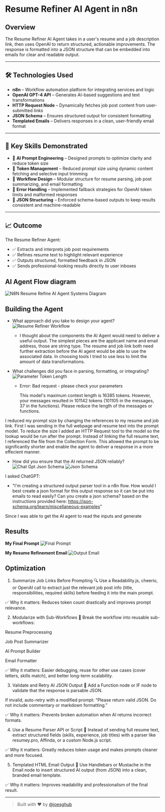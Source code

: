 # Resume Refiner AI Agent in n8n

## Overview
The Resume Refiner AI Agent takes in a user's resume and a job description link, then uses OpenAI to return structured, actionable improvements. The response is formatted into a JSON structure that can be embedded into emails for clear and readable output.

---

## 🛠️ Technologies Used

- **n8n** – Workflow automation platform for integrating services and logic
- **OpenAI GPT-4 API** – Generates AI-based suggestions and text transformations
- **HTTP Request Node** – Dynamically fetches job post content from user-submitted links
- **JSON Schema** – Ensures structured output for consistent formatting
- **Templated Emails** – Delivers responses in a clean, user-friendly email format

---

## 🧰 Key Skills Demonstrated

- 🔹 **AI Prompt Engineering** – Designed prompts to optimize clarity and reduce token size
- 🔹 **Token Management** – Reduced prompt size using dynamic content fetching and selective input trimming
- 🔹 **Workflow Design** – Modular structure for resume parsing, job post summarizing, and email formatting
- 🔹 **Error Handling** – Implemented fallback strategies for OpenAI token limits and malformed responses
- 🔹 **JSON Structuring** – Enforced schema-based outputs to keep results consistent and machine-readable

---

## 📈 Outcome

The Resume Refiner Agent:
- ✅ Extracts and interprets job post requirements
- ✅ Refines resume text to highlight relevant experience
- ✅ Outputs structured, formatted feedback in JSON
- ✅ Sends professional-looking results directly to user inboxes
## AI Agent Flow diagram
![N8N Resume Refine AI Agent Systems Diagram](https://github.com/joesghub/n8n_ai_agent_resume_refiner/blob/main/img/Resume_refiner_n8n.png?raw=true)

## Building the Agent
- What approach did you take to design your agent?
![Resume Refiner Workflow](https://github.com/joesghub/n8n_ai_agent_resume_refiner/blob/main/img/resume%20refiner%20workflow.png?raw=true)
    - I thought about the components the AI Agent would need to deliver a useful output. The simplest pieces are the applicant name and email address, those are string type. The resume and job link both need further extraction before the AI agent would be able to use the associated data. In choosing tools I tried to use less to limit the amount of data transformations. 

- What challenges did you face in parsing, formatting, or integrating?
![Parameter Token Length](https://github.com/joesghub/n8n_ai_agent_resume_refiner/blob/main/img/parameter%20token%20length.png?raw=true)
  - Error: Bad request - please check your parameters
    
    This model's maximum context length is 16385 tokens. However, your messages resulted in 101142 tokens (101105 in the messages, 37 in the functions). Please reduce the length of the messages or functions.

I reduced my prompt size by changing the references to my resume and job link. First I was sending in the full webpage and resume text into the prompt model. To reduce the size I added an HTTP Request tool to the model so the lookup would be run after the prompt. Instead of linking the full resume text, I referenced the file from the Collection Form. This allowed the prompt to be significantly shorter and enable the agent to deliver a response in a more effecient manner. 

- How did you ensure that the AI returned JSON reliably?
![Chat Gpt Json Schema](https://github.com/joesghub/n8n_ai_agent_resume_refiner/blob/main/img/chat%20gpt%20json%20schema.png?raw=true)
![Json Schema](https://github.com/joesghub/n8n_ai_agent_resume_refiner/blob/main/img/json%20schema.png?raw=true)

I asked ChatGPT: 
- "I'm creating a structured output parser tool in a n8n flow. How would I best create a json format for this output response so it can be put into emails to read easily? Can you create a json schema? based on the instructions provided here: https://json-schema.org/learn/miscellaneous-examples"

Since I was able to get the AI agent to read the inputs and generate 

## Results
**My Final Prompt**
![Final Prompt](https://github.com/joesghub/n8n_ai_agent_resume_refiner/blob/main/img/final%20prompt.png?raw=true)

**My Resume Refinement Email**
![Output Email](https://github.com/joesghub/n8n_ai_agent_resume_refiner/blob/main/img/refiner%20output%20email.png?raw=true)


## Optimization
1. Summarize Job Links Before Prompting
🔍 Use a Readability.js, cheerio, or OpenAI call to extract just the relevant job post info (title, responsibilities, required skills) before feeding it into the main prompt.

✅ Why it matters: Reduces token count drastically and improves prompt relevance.

2. Modularize with Sub-Workflows
🧩 Break the workflow into reusable sub-workflows:

Resume Preprocessing

Job Post Summarizer

AI Prompt Builder

Email Formatter

✅ Why it matters: Easier debugging, reuse for other use cases (cover letters, skills match), and better long-term scalability.

3. Validate and Retry AI JSON Output
🧠 Add a Function node or IF node to validate that the response is parsable JSON.

If invalid, auto-retry with a modified prompt:
“Please return valid JSON. Do not include commentary or markdown formatting.”

✅ Why it matters: Prevents broken automation when AI returns incorrect formats.

4. Use a Resume Parser API or Script
📄 Instead of sending full resume text, extract structured fields (skills, experience, job titles) with a parser like resumey.pro, Affinda, or a custom Node.js script.

✅ Why it matters: Greatly reduces token usage and makes prompts cleaner and more focused.

5. Templated HTML Email Output
💌 Use Handlebars or Mustache in the Email node to insert structured AI output (from JSON) into a clean, branded email template.

✅ Why it matters: Improves readability and professionalism of the final result.

---

> Built with ❤️ by [@joesghub](https://github.com/joesghub)
